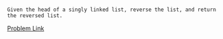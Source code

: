 ```

Given the head of a singly linked list, reverse the list, and return the reversed list.
```

[Problem Link](https://leetcode.com/problems/reverse-linked-list/)